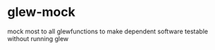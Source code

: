 glew-mock
=========

mock most to all glewfunctions to make dependent software testable without running glew
